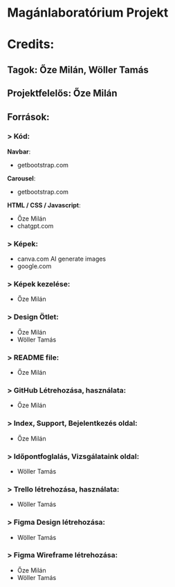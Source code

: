 # **Magánlaboratórium Projekt**

# Credits:

## **Tagok**: Őze Milán, Wöller Tamás

## **Projektfelelős**: Őze Milán

## **Források**:

### > Kód: 

**Navbar**:
- getbootstrap.com

**Carousel**:
- getbootstrap.com

**HTML / CSS / Javascript**:
- Őze Milán
- chatgpt.com

### > Képek:
- canva.com AI generate images
- google.com

### > Képek kezelése:
- Őze Milán

### > Design Ötlet:
- Őze Milán
- Wöller Tamás

### > README file:
- Őze Milán

### > GitHub Létrehozása, használata:
- Őze Milán

### > Index, Support, Bejelentkezés oldal:
- Őze Milán

### > Időpontfoglalás, Vizsgálataink oldal:
- Wöller Tamás

### > Trello létrehozása, használata:
- Wöller Tamás

### > Figma Design létrehozása:
- Wöller Tamás

### > Figma Wireframe létrehozása:
- Őze Milán
- Wöller Tamás